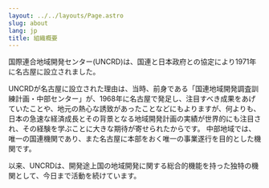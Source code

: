 ```yaml
---
layout: ../../layouts/Page.astro
slug: about
lang: jp
title: 組織概要
---
```


国際連合地域開発センター(UNCRD)は、国連と日本政府との協定により1971年に名古屋に設立されました。

UNCRDが名古屋に設立された理由は、当時、前身である「国連地域開発調査訓練計画・中部センター」が、1968年に名古屋で発足し、注目すべき成果をあげていたことや、地元の熱心な誘致があったことなどにもよりますが、何よりも、日本の急速な経済成長とその背景となる地域開発計画の実績が世界的にも注目され、その経験を学ぶことに大きな期待が寄せられたからです。 中部地域では、唯一の国連機関であり、また名古屋に本部をおく唯一の事業遂行を目的とした機関です。

以来、UNCRDは、開発途上国の地域開発に関する総合的機能を持った独特の機関として、今日まで活動を続けています。
